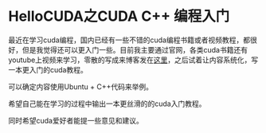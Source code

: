 # HelloCUDA之CUDA C++ 编程入门

最近在学习cuda编程，国内已经有一些不错的cuda编程书籍或者视频教程，都很好，但是我觉得还可以更入门一些。目前我主要通过官网，各类cuda书籍还有youtube上视频来学习，零散的写成来博客发在[这里](https://rustman.dev/blog)，之后试着让内容系统化，写一本更入门的cuda教程。  

可以确定内容使用Ubuntu + C++代码来举例。  

希望自己能在学习的过程中输出一本更丝滑的的cuda入门教程。  

同时希望cuda爱好者能提一些意见和建议。

